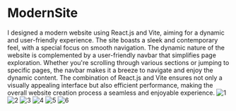 # ModernSite
I designed a modern website using React.js and Vite, aiming for a dynamic and user-friendly experience. The site boasts a sleek and contemporary feel, with a special focus on smooth navigation. 
The dynamic nature of the website is complemented by a user-friendly navbar that simplifies page exploration.
Whether you're scrolling through various sections or jumping to specific pages, the navbar makes it a breeze to navigate and enjoy the dynamic content. 
The combination of React.js and Vite ensures not only a visually appealing interface but also efficient performance, making the overall website creation process a seamless and enjoyable experience.
![1](https://github.com/vperovicc/ModernSite/assets/80456478/dabe9d97-dce9-4310-80cd-fe40a2154f5a)
![2](https://github.com/vperovicc/ModernSite/assets/80456478/917b55dc-2370-4ee8-8ae4-d21a87cc9a39)
![3](https://github.com/vperovicc/ModernSite/assets/80456478/fe2b6b53-6bd1-4e0e-a095-cb6a346dd2fb)
![4](https://github.com/vperovicc/ModernSite/assets/80456478/3bcf641b-13ab-4e9d-84ee-0bc223f3ceb1)
![5](https://github.com/vperovicc/ModernSite/assets/80456478/eaadba51-11cb-47a7-a727-63282d5deb04)
![6](https://github.com/vperovicc/ModernSite/assets/80456478/75e94412-1b51-4f9a-9fe2-604e84ce8966)


